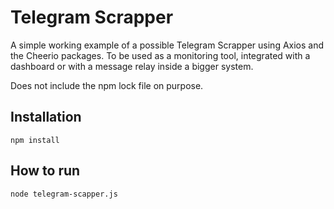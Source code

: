 # Telegram Scrapper

A simple working example of a possible Telegram Scrapper using Axios and the Cheerio packages. To be used as a monitoring tool, integrated with a dashboard or with a message relay inside a bigger system.

Does not include the npm lock file on purpose.

## Installation

`npm install`

## How to run

`node telegram-scapper.js`
